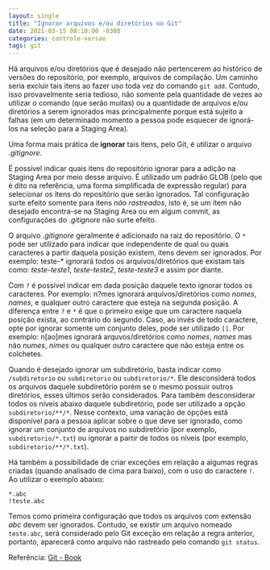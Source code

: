 ```yaml
---
layout: single
title: "Ignorar arquivos e/ou diretórios no Git"
date: 2021-03-15 08:10:00 -0300
categories: controle-versao
tags: git
---
```


Há arquivos e/ou diretórios que é desejado não pertencerem ao histórico de versões do repositório, por exemplo, arquivos de compilação. Um caminho seria excluir tais itens ao fazer uso toda vez do comando `git add`. Contudo, isso provavelmente seria tedioso, não somente pela quantidade de vezes ao utilizar o comando (que serão muitas) ou a quantidade de arquivos e/ou diretórios a serem ignorados mas principalmente porque está sujeito a falhas (em um determinado momento a pessoa pode esquecer de ignorá-los na seleção para a Staging Area).

Uma forma mais prática de **ignorar** tais itens, pelo Git, é utilizar o arquivo _.gitignore_.

É possível indicar quais itens do repositório ignorar para a adição na Staging Area por meio desse arquivo. É utilizado um padrão GLOB (pelo que é dito na referência, uma forma simplificada de expressão regular) para selecionar os itens do  repositório que serão ignorados. Tal configuração surte efeito somente para itens _não rastreados_, isto é, se um item não desejado encontra-se na Staging Area ou em algum commit, as configurações do _.gitignore_ não surte efeito.

O arquivo _.gitignore_ geralmente é adicionado na raiz do repositório. O `*` pode ser utilizado para indicar que independente de qual ou quais caracteres a partir daquela posição existem, itens devem ser ignorados. Por exemplo: teste-* ignorará todos os arquivos/diretórios que existam tais como: _teste-teste1_, _teste-teste2_, _teste-teste3_ e assim por diante.

Com `?` é possível indicar em dada posição daquele texto ignorar todos os caracteres. Por exemplo: n?mes ignorará arquivos/diretórios como _nomes_, _names_, e qualquer outro caractere que esteja na segunda posição. A diferença entre `?` e `*` é que o primeiro exige que um caractere naquela posição exista, ao contrário do segundo. Caso, ao invés de todo caractere, opte por ignorar somente um conjunto deles, pode ser utilizado `[]`. Por exemplo: n[ao]mes ignorará arquvos/diretórios como _nomes_, _names_ mas não _numes_, _nimes_ ou qualquer outro caractere que não esteja entre os colchetes.

Quando é desejado ignorar um subdiretório, basta indicar como `/subdiretorio` ou `subdiretorio` ou `subdiretorio/*`. Ele desconsiderá todos os arquivos daquele subdiretório porém se o mesmo possuir outros diretórios, esses últimos serão considerados. Para também desconsiderar todos os níveis abaixo daquele subdiretório, pode ser utilizado a opção `subdiretorio/**/*`. Nesse contexto, uma variação de opções está disponível para a pessoa aplicar sobre o que deve ser ignorado, como ignorar um conjunto de arquivos no subdiretório (por exemplo, `subdiretorio/*.txt`) ou ignorar a partir de todos os níveis (por exemplo, `subdiretorio/**/*.txt`).

Há também a possibilidade de criar exceções em relação a algumas regras criadas (quando analisado de cima para baixo), com o uso do caractere `!`. Ao utilizar o exemplo abaixo:

```
*.abc
!teste.abc
```

Temos como primeira configuração que todos os arquivos com extensão _abc_ devem ser ignorados. Contudo, se existir um arquivo nomeado `teste.abc`, será considerado pelo Git exceção em relação a regra anterior, portanto, aparecerá como arquivo não rastreado pelo comando `git status`.

Referência: [Git - Book](https://git-scm.com/book/en/v2)